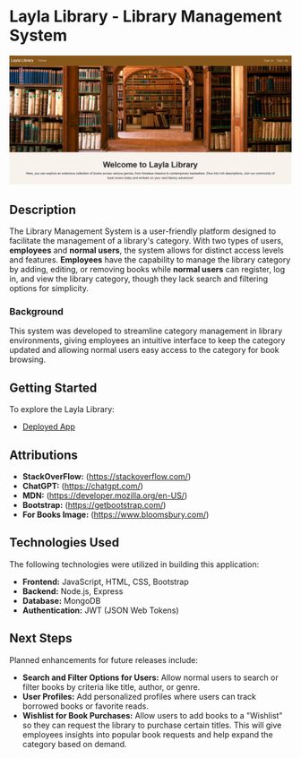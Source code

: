 # Layla Library - Library Management System
![Library System Screenshot](./assets/welcome.PNG)

## Description

The Library Management System is a user-friendly platform designed to facilitate the management of a library's category. With two types of users, **employees** and **normal users**, the system allows for distinct access levels and features. **Employees** have the capability to manage the library category by adding, editing, or removing books while **normal users** can register, log in, and view the library category, though they lack search and filtering options for simplicity.

### Background

This system was developed to streamline category management in library environments, giving employees an intuitive interface to keep the category updated and allowing normal users easy access to the category for book browsing.

## Getting Started

To explore the Layla Library:

- [Deployed App](https://layla-library-6baab3612270.herokuapp.com/)

## Attributions
- **StackOverFlow:** (https://stackoverflow.com/)
- **ChatGPT:** (https://chatgpt.com/)
- **MDN:** (https://developer.mozilla.org/en-US/)
- **Bootstrap:** (https://getbootstrap.com/)
- **For Books Image:** (https://www.bloomsbury.com/)
  
## Technologies Used

The following technologies were utilized in building this application:

- **Frontend:** JavaScript, HTML, CSS, Bootstrap
- **Backend:** Node.js, Express
- **Database:** MongoDB
- **Authentication:** JWT (JSON Web Tokens)

## Next Steps

Planned enhancements for future releases include:

- **Search and Filter Options for Users:** Allow normal users to search or filter books by criteria like title, author, or genre.
- **User Profiles:** Add personalized profiles where users can track borrowed books or favorite reads.
- **Wishlist for Book Purchases:** Allow users to add books to a "Wishlist" so they can request the library to purchase certain titles. This will give employees insights into popular book requests and help expand the category based on demand.


